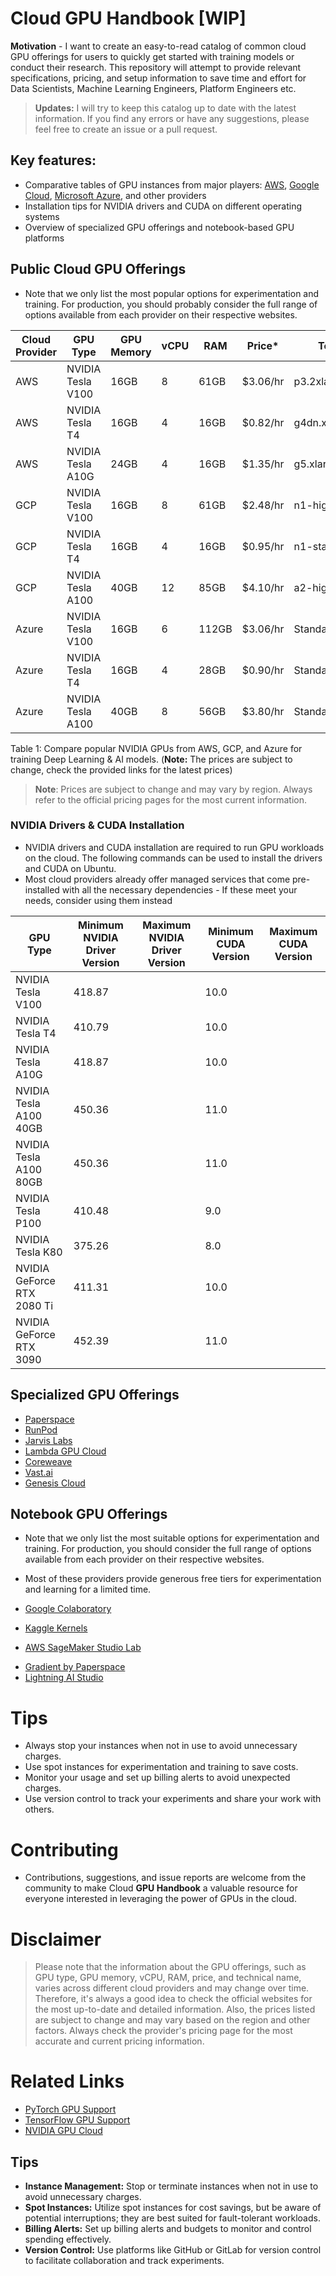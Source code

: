 # Cloud GPU Handbook [WIP]

**Motivation** - I want to create an easy-to-read catalog of common cloud GPU offerings for users to quickly get started with training models or conduct their research. This repository will attempt to provide relevant specifications, pricing, and setup information to save time and effort for Data Scientists, Machine Learning Engineers, Platform Engineers etc.

> **Updates:** I will try to keep this catalog up to date with the latest information. If you find any errors or have any suggestions, please feel free to create an issue or a pull request.

## Key features:

- Comparative tables of GPU instances from major players: [AWS](https://docs.aws.amazon.com/dlami/latest/devguide/gpu.html), [Google Cloud](https://cloud.google.com/compute/docs/gpus), [Microsoft Azure](https://learn.microsoft.com/en-us/azure/virtual-machines/sizes-gpu), and other providers
- Installation tips for NVIDIA drivers and CUDA on different operating systems
- Overview of specialized GPU offerings and notebook-based GPU platforms

## Public Cloud GPU Offerings

* Note that we only list the most popular options for experimentation and training. For production, you should probably consider the full range of options available from each provider on their respective websites.

| Cloud Provider | GPU Type                  | GPU Memory | vCPU | RAM    | Price*    | Technical Name      | Link                                                                                      |
|----------------|---------------------------|------------|------|--------|-----------|---------------------|-------------------------------------------------------------------------------------------|
| AWS            | NVIDIA Tesla V100         | 16GB       | 8    | 61GB   | $3.06/hr  | p3.2xlarge          | https://aws.amazon.com/ec2/instance-types/p3/                                             |
| AWS            | NVIDIA Tesla T4           | 16GB       | 4    | 16GB   | $0.82/hr  | g4dn.xlarge         | https://aws.amazon.com/ec2/instance-types/g4/                                             |
| AWS            | NVIDIA Tesla A10G         | 24GB       | 4    | 16GB   | $1.35/hr  | g5.xlarge           | https://aws.amazon.com/ec2/instance-types/g5/                                             |
| GCP            | NVIDIA Tesla V100         | 16GB       | 8    | 61GB   | $2.48/hr  | n1-highmem-8        | https://cloud.google.com/compute/docs/gpus                                                |
| GCP            | NVIDIA Tesla T4           | 16GB       | 4    | 16GB   | $0.95/hr  | n1-standard-4       | https://cloud.google.com/compute/docs/gpus                                                |
| GCP            | NVIDIA Tesla A100         | 40GB       | 12   | 85GB   | $4.10/hr  | a2-highgpu-1g       | https://cloud.google.com/compute/docs/gpus                                                |
| Azure          | NVIDIA Tesla V100         | 16GB       | 6    | 112GB  | $3.06/hr  | Standard_NC6s_v3    | https://docs.microsoft.com/en-us/azure/virtual-machines/ncv3-series                       |
| Azure          | NVIDIA Tesla T4           | 16GB       | 4    | 28GB   | $0.90/hr  | Standard_NC4as_T4_v3| https://docs.microsoft.com/en-us/azure/virtual-machines/nct4-v3-series                    |
| Azure          | NVIDIA Tesla A100         | 40GB       | 8    | 56GB   | $3.80/hr  | Standard_NC8as_A100_v4 | https://docs.microsoft.com/en-us/azure/virtual-machines/nca100-v4-series               |

Table 1: Compare popular NVIDIA GPUs from AWS, GCP, and Azure for training Deep Learning & AI models. (**Note:** The prices are subject to change, check the provided links for the latest prices)

> **Note**: Prices are subject to change and may vary by region. Always refer to the official pricing pages for the most current information.

### NVIDIA Drivers & CUDA Installation

* NVIDIA drivers and CUDA installation are required to run GPU workloads on the cloud. The following commands can be used to install the drivers and CUDA on Ubuntu.
* Most cloud providers already offer managed services that come pre-installed with all the necessary dependencies - If these meet your needs, consider using them instead

| GPU Type                  | Minimum NVIDIA Driver Version | Maximum NVIDIA Driver Version | Minimum CUDA Version | Maximum CUDA Version |
|---------------------------|-------------------------------|-------------------------------|----------------------|----------------------|
| NVIDIA Tesla V100         | 418.87                        |                               | 10.0                 |                      |
| NVIDIA Tesla T4           | 410.79                        |                               | 10.0                 |                      |
| NVIDIA Tesla A10G         | 418.87                        |                               | 10.0                 |                      |
| NVIDIA Tesla A100 40GB    | 450.36                        |                               | 11.0                 |                      |
| NVIDIA Tesla A100 80GB    | 450.36                        |                               | 11.0                 |                      |
| NVIDIA Tesla P100         | 410.48                        |                               | 9.0                  |                      |
| NVIDIA Tesla K80          | 375.26                        |                               | 8.0                  |                      |
| NVIDIA GeForce RTX 2080 Ti| 411.31                        |                               | 10.0                 |                      |
| NVIDIA GeForce RTX 3090   | 452.39                        |                               | 11.0                 |                      |


## Specialized GPU Offerings

* [Paperspace](https://www.paperspace.com/)
* [RunPod](https://www.runpod.io/) 
* [Jarvis Labs](https://jarvislabs.ai/)
* [Lambda GPU Cloud](https://lambdalabs.com/service/gpu-cloud)
* [Coreweave](https://www.coreweave.com/)
* [Vast.ai](https://vast.ai/)
* [Genesis Cloud](https://www.genesiscloud.com/)

## Notebook GPU Offerings

* Note that we only list the most suitable options for experimentation and training. For production, you should consider the full range of options available from each provider on their respective websites.
* Most of these providers provide generous free tiers for experimentation and learning for a limited time.

* [Google Colaboratory](https://colab.research.google.com/)
* [Kaggle Kernels](https://www.kaggle.com/code)
* [AWS SageMaker Studio Lab](https://studiolab.sagemaker.aws/)
- [Gradient by Paperspace](https://www.paperspace.com/gradient)
- [Lightning AI Studio](https://lightning.ai/studios)

# Tips

* Always stop your instances when not in use to avoid unnecessary charges.
* Use spot instances for experimentation and training to save costs.
* Monitor your usage and set up billing alerts to avoid unexpected charges.
* Use version control to track your experiments and share your work with others.

# Contributing

- Contributions, suggestions, and issue reports are welcome from the community to make Cloud **GPU Handbook** a valuable resource for everyone interested in leveraging the power of GPUs in the cloud.

# Disclaimer

> Please note that the information about the GPU offerings, such as GPU type, GPU memory, vCPU, RAM, price, and technical name, varies across different cloud providers and may change over time. Therefore, it's always a good idea to check the official websites for the most up-to-date and detailed information. Also, the prices listed are subject to change and may vary based on the region and other factors. Always check the provider's pricing page for the most accurate and current pricing information. 

# Related Links

* [PyTorch GPU Support](https://pytorch.org/get-started/locally/)
* [TensorFlow GPU Support](https://www.tensorflow.org/install/gpu)
* [NVIDIA GPU Cloud](https://www.nvidia.com/en-us/gpu-cloud/)


## Tips

- **Instance Management:** Stop or terminate instances when not in use to avoid unnecessary charges.
- **Spot Instances:** Utilize spot instances for cost savings, but be aware of potential interruptions; they are best suited for fault-tolerant workloads.
- **Billing Alerts:** Set up billing alerts and budgets to monitor and control spending effectively.
- **Version Control:** Use platforms like GitHub or GitLab for version control to facilitate collaboration and track experiments.
